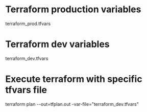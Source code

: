 # Terraform production variables
terraform_prod.tfvars

# Terraform dev variables
terraform_dev.tfvars

# Execute terraform with specific tfvars file
terraform plan --out=tfplan.out -var-file="terraform_dev.tfvars"